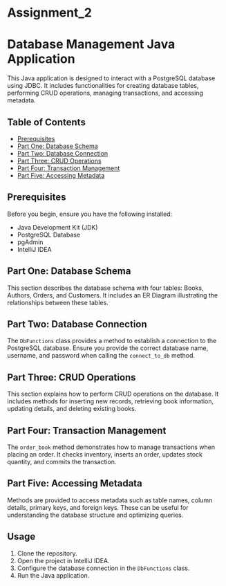 # Assignment_2

# Database Management Java Application

This Java application is designed to interact with a PostgreSQL database using JDBC. It includes functionalities for creating database tables, performing CRUD operations, managing transactions, and accessing metadata.

## Table of Contents

- [Prerequisites](#prerequisites)
- [Part One: Database Schema](#part-one-database-schema)
- [Part Two: Database Connection](#part-two-database-connection)
- [Part Three: CRUD Operations](#part-three-crud-operations)
- [Part Four: Transaction Management](#part-four-transaction-management)
- [Part Five: Accessing Metadata](#part-five-accessing-metadata)

## Prerequisites

Before you begin, ensure you have the following installed:

- Java Development Kit (JDK)
- PostgreSQL Database
- pgAdmin
- IntelliJ IDEA

## Part One: Database Schema

This section describes the database schema with four tables: Books, Authors, Orders, and Customers. It includes an ER Diagram illustrating the relationships between these tables.

## Part Two: Database Connection

The `DbFunctions` class provides a method to establish a connection to the PostgreSQL database. Ensure you provide the correct database name, username, and password when calling the `connect_to_db` method.

## Part Three: CRUD Operations

This section explains how to perform CRUD operations on the database. It includes methods for inserting new records, retrieving book information, updating details, and deleting existing books.

## Part Four: Transaction Management

The `order_book` method demonstrates how to manage transactions when placing an order. It checks inventory, inserts an order, updates stock quantity, and commits the transaction.

## Part Five: Accessing Metadata

Methods are provided to access metadata such as table names, column details, primary keys, and foreign keys. These can be useful for understanding the database structure and optimizing queries.

## Usage

1. Clone the repository.
2. Open the project in IntelliJ IDEA.
3. Configure the database connection in the `DbFunctions` class.
4. Run the Java application.

